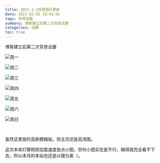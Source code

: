 ```yaml
---
title: 2021.2.2背景图片更新
date: 2021-02-02 18:41:42
tags: 外观设置
summary: 博客建立后第二次背景设置
categories: 设置
toc: true
---
```


博客建立后第二次背景设置

<!-- more -->

![周一](https://i.loli.net/2021/02/02/MoIxSl2drC7PunW.jpg)

![周二](https://i.loli.net/2021/02/02/viueSdjR4VUpb2s.jpg)

![周三](https://i.loli.net/2021/02/02/BrYjiJ9WyLM2ehR.jpg)

![周四](https://i.loli.net/2021/02/02/nemH7OTU6tGLlzr.jpg)

![周五](https://i.loli.net/2021/02/02/NeQ81FgoBiEAML5.jpg)

![周六](https://i.loli.net/2021/02/02/YxghDrRS5bClEu9.jpg)

![周日](https://i.loli.net/2021/02/02/UtB48upmyF9WHC5.jpg)

<br/>

虽然这里放的高斯模糊版，但主页还是高清图。

这次本来打算照顾加载速度放点小图，奈何小图实在是不行，糊得我完全看不下去，所以本月的本站也还是以慢为美（。


